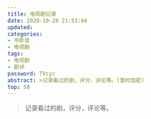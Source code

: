 ```yaml
---
title: 电视剧记录
date: 2020-10-28 21:53:04
updated: 
categories:
- 书影音
- 电视剧
tags: 
- 电视剧
- 剧评
password: TVcyc
abstract: >记录看过的剧，评分，评论等。(暂时加密)
top: 50
---
```

>记录看过的剧，评分，评论等。

<!--less-->